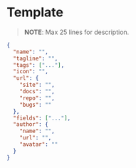 # Template

> **NOTE**: Max 25 lines for description.

```json
{
  "name": "",
  "tagline": "",
  "tags": ["..."],
  "icon": "",
  "url": {
    "site": "",
    "docs": "",
    "repo": "",
    "bugs": ""
  },
  "fields": ["..."],
  "author": {
    "name": "",
    "url": "",
    "avatar": ""
  }
}
```
